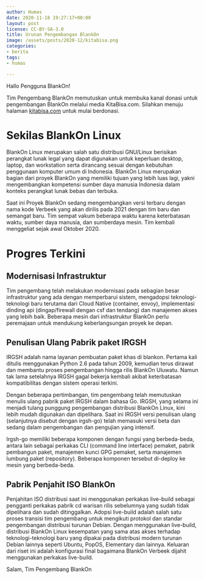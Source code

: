 ```yaml
---
author: Humas
date: 2020-11-18 19:27:17+00:00
layout: post
license: CC-BY-SA-3.0
title: Urunan Pengembangan BlankOn
image: /assets/posts/2020-12/kitabisa.png
categories:
- berita
tags:
- humas

---
```

Hallo Pengguna BlankOn!

Tim Pengembang BlankOn memutuskan untuk membuka kanal donasi untuk pengembangan BlankOn melalui media KitaBisa.com. Silahkan menuju halaman [kitabisa.com](https://kitabisa.com/campaign/urunanpengembanganblankon) untuk mulai berdonasi.

# Sekilas BlankOn Linux

BlankOn Linux merupakan salah satu distribusi GNU/Linux berisikan perangkat lunak legal yang dapat digunakan untuk keperluan desktop, laptop, dan workstation serta dirancang sesuai dengan kebutuhan penggunaan komputer umum di Indonesia. BlankOn Linux merupakan bagian dari proyek BlankOn yang memiliki tujuan yang lebih luas lagi, yakni mengembangkan kompetensi sumber daya manusia  Indonesia dalam konteks perangkat lunak bebas dan terbuka.

Saat ini Proyek BlankOn sedang  mengembangkan versi terbaru dengan nama kode Verbeek yang akan dirilis pada 2021 dengan tim baru dan semangat baru. Tim sempat vakum beberapa waktu karena keterbatasan waktu, sumber daya manusia, dan sumberdaya mesin. Tim kembali menggeliat sejak awal Oktober 2020.

# Progres Terkini
## Modernisasi Infrastruktur

Tim pengembang telah melakukan modernisasi pada sebagian besar infrastruktur yang ada dengan memperbarui sistem, mengadopsi teknologi-teknologi baru terutama dari Cloud Native (container, envoy), implementasi dinding api (dingap/firewall dengan csf dan tendang) dan manajemen akses yang lebih baik. Beberapa mesin dari infrastruktur BlankOn perlu peremajaan untuk mendukung keberlangsungan proyek ke depan.

## Penulisan Ulang Pabrik paket IRGSH
IRGSH adalah nama layanan pembuatan paket khas di blankon. Pertama kali ditulis menggunakan Python 2.6 pada tahun 2009, kemudian terus dirawat dan membantu proses pengembangan hingga rilis BlankOn Uluwatu. Namun tak lama setelahnya IRGSH gagal bekerja kembali akibat keterbatasan kompatibilitas dengan sistem operasi terkini.

Dengan beberapa pertimbangan, tim pengembang telah memutuskan menulis ulang pabrik paket IRGSH dalam bahasa Go. IRGSH, yang selama ini menjadi tulang punggung pengembangan distribusi BlankOn Linux, kini lebih mudah digunakan dan dipelihara. Saat ini IRGSH versi penulisan ulang (selanjutnya disebut dengan irgsh-go) telah memasuki versi beta dan sedang dalam pengembangan dan pengujian yang intensif.

Irgsh-go memiliki beberapa komponen dengan fungsi yang berbeda-beda, antara lain sebagai perkakas CLI (command line interface) pemaket, pabrik pembangun paket, manajemen kunci GPG pemaket, serta manajemen lumbung paket (repository). Beberapa komponen tersebut di-deploy ke mesin yang berbeda-beda.

## Pabrik Penjahit ISO BlankOn
Penjahitan ISO distribusi saat ini menggunakan perkakas live-build sebagai pengganti perkakas pabrik cd warisan rilis sebelumnya yang sudah tidak dipelihara dan sudah ditinggalkan. Adopsi live-build adalah salah satu proses transisi tim pengembang untuk mengikuti protokol dan standar pengembangan distribusi turunan Debian. Dengan menggunakan live-build, distribusi BlankOn Linux kesempatan yang sama atas akses terhadap teknologi-teknologi baru yang dipakai pada distribusi modern turunan Debian lainnya seperti Ubuntu, PopOS, Elementary dan lainnya. Keluaran dari riset ini adalah konfigurasi final bagaimana BlankOn Verbeek dijahit menggunakan perkakas live-build.

Salam,
Tim Pengembang BlankOn
